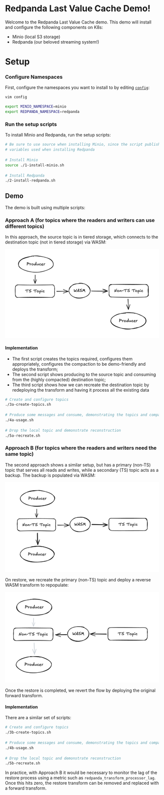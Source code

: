 # Redpanda Last Value Cache Demo!

Welcome to the Redpanda Last Value Cache demo. This demo will install and configure the following components on K8s:

- Minio (local S3 storage)
- Redpanda (our beloved streaming system!)

# Setup

### Configure Namespaces

First, configure the namespaces you want to install to by editing [`config`](config):

```zsh
vim config
```

```zsh
export MINIO_NAMESPACE=minio
export REDPANDA_NAMESPACE=redpanda
```

### Run the setup scripts

To install Minio and Redpanda, run the setup scripts:

```bash
# Be sure to use source when installing Minio, since the script publishes environment
# variables used when installing Redpanda

# Install Minio
source ./1-install-minio.sh

# Install Redpanda
./2-install-redpanda.sh
```

## Demo

The demo is built using multiple scripts:

### Approach A (for topics where the readers and writers can use different topics)

In this approach, the source topic is in tiered storage, which connects to the destination topic (not in tiered storage)
via WASM:

![Approach A](./resources/approach-a.png)

#### Implementation

- The first script creates the topics required, configures them appropriately, configures the compaction to be
demo-friendly and deploys the transform;
- The second script shows producing to the source topic and consuming from the (highly compacted) destination topic;
- The third script shows how we can recreate the destination topic by redeploying the transform and having it process
all the existing data 

```bash
# Create and configure topics
./3a-create-topics.sh

# Produce some messages and consume, demonstrating the topics and compaction
./4a-usage.sh

# Drop the local topic and demonstrate reconstruction
./5a-recreate.sh
```

### Approach B (for topics where the readers and writers need the same topic)

The second approach shows a similar setup, but has a primary (non-TS) topic that serves all reads and writes, while a
secondary (TS) topic acts as a backup. The backup is populated via WASM:

![Approach B](./resources/approach-b.png)

On restore, we recreate the primary (non-TS) topic and deploy a reverse WASM transform to repopulate:

![Approach B Restore](./resources/approach-b-restore.png)

Once the restore is completed, we revert the flow by deploying the original forward transform.

#### Implementation

There are a similar set of scripts:

```bash
# Create and configure topics
./3b-create-topics.sh

# Produce some messages and consume, demonstrating the topics and compaction
./4b-usage.sh

# Drop the local topic and demonstrate reconstruction
./5b-recreate.sh
```

In practice, with Approach B it would be necessary to monitor the lag of the restore process using a metric such as
`redpanda_transform_processor_lag`. Once this hits zero, the restore transform can be removed and replaced with a forward
transform.